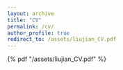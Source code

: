 ```yaml
---
layout: archive
title: "CV"
permalink: /cv/
author_profile: true
redirect_to: /assets/liujian_CV.pdf
---
```


{% pdf "/assets/liujian_CV.pdf" %}
